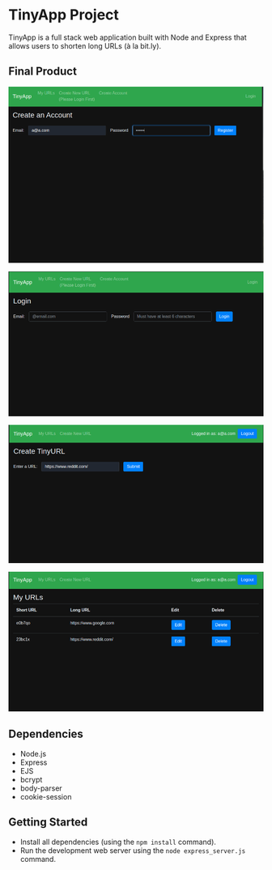 # TinyApp Project

TinyApp is a full stack web application built with Node and Express that allows users to shorten long URLs (à la bit.ly).

## Final Product

!["If you don't have an account. Click the "Create Account" button in the Navigation Bar"](https://raw.githubusercontent.com/cmacdougall12/tinyapp/7b170d4230c07ad81f7e3d6706c73105ce9215d7/docs/register.png)

!["If you already hav an account. Click login and fill out your account information"](https://raw.githubusercontent.com/cmacdougall12/tinyapp/7b170d4230c07ad81f7e3d6706c73105ce9215d7/docs/login.png)

!["To create a short URL. Navigate to the "Create New URL" and enter a URL that you wanted shortened. Note: http:// needs to be included in order for the link to work"](https://raw.githubusercontent.com/cmacdougall12/tinyapp/7b170d4230c07ad81f7e3d6706c73105ce9215d7/docs/createShortURL.png)

!["When returning to "My URLs" there will be a new short URL to the appropriate address. Once you create the link you will be able to edit, delete, or follow the short URL you just created"](https://raw.githubusercontent.com/cmacdougall12/tinyapp/7b170d4230c07ad81f7e3d6706c73105ce9215d7/docs/urls.png)

## Dependencies

- Node.js
- Express
- EJS
- bcrypt
- body-parser
- cookie-session

## Getting Started

- Install all dependencies (using the `npm install` command).
- Run the development web server using the `node express_server.js` command.